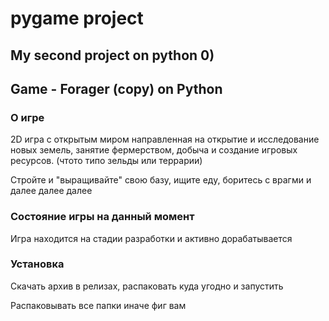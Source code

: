 # pygame project

## My second project on python 0)

## Game - Forager (copy) on Python

### О игре
2D игра с открытым миром направленная на открытие и исследование новых земель,
занятие фермерством, добыча и создание игровых ресурсов. (чтото типо зельды или террарии)

Стройте и "выращивайте" свою базу, ищите еду, боритесь с врагми и далее далее далее

### Состояние игры на данный момент

Игра находится на стадии разработки и активно дорабатывается

### Установка 

Скачать архив в релизах, распаковать куда угодно и запустить 

Распаковывать все папки иначе фиг вам
